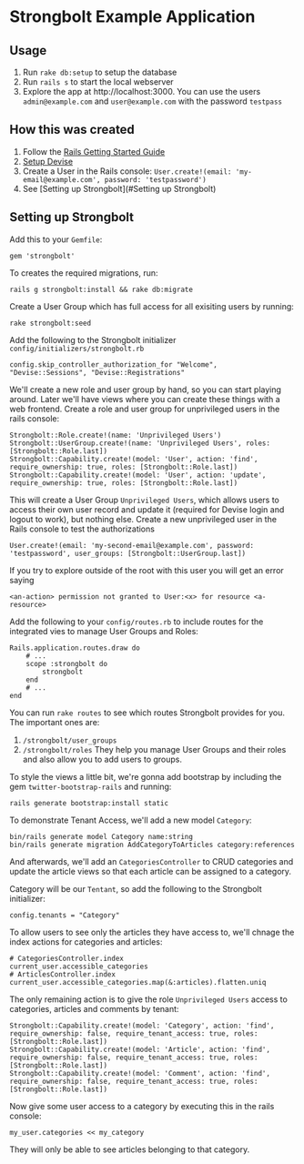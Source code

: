 Strongbolt Example Application
=========

Usage
---------------------
1. Run `rake db:setup` to setup the database
2. Run `rails s` to start the local webserver
3. Explore the app at http://localhost:3000. You can use the users `admin@example.com` and `user@example.com` with the password `testpass`

How this was created
---------------------
1. Follow the [Rails Getting Started Guide](http://guides.rubyonrails.org/getting_started.html)
2. [Setup Devise](https://github.com/plataformatec/devise#getting-started)
3. Create a User in the Rails console: `User.create!(email: 'my-email@example.com', password: 'testpassword')`
4. See [Setting up Strongbolt](#Setting up Strongbolt)

Setting up Strongbolt
---------------------
Add this to your `Gemfile`:

    gem 'strongbolt'

To creates the required migrations, run:

    rails g strongbolt:install && rake db:migrate

Create a User Group which has full access for all exisiting users by running:

    rake strongbolt:seed

Add the following to the Strongbolt initializer `config/initializers/strongbolt.rb`

    config.skip_controller_authorization_for "Welcome", "Devise::Sessions", "Devise::Registrations"

We'll create a new role and user group by hand, so you can start playing around. Later we'll have views where you can create these things with a web frontend. Create a role and user group for unprivileged users in the rails console:

    Strongbolt::Role.create!(name: 'Unprivileged Users')
    Strongbolt::UserGroup.create!(name: 'Unprivileged Users', roles: [Strongbolt::Role.last])
    Strongbolt::Capability.create!(model: 'User', action: 'find', require_ownership: true, roles: [Strongbolt::Role.last])
    Strongbolt::Capability.create!(model: 'User', action: 'update', require_ownership: true, roles: [Strongbolt::Role.last])

This will create a User Group `Unprivileged Users`, which allows users to access their own user record and update it (required for Devise login and logout to work), but nothing else. Create a new unprivileged user in the Rails console to test the authorizations

    User.create!(email: 'my-second-email@example.com', password: 'testpassword', user_groups: [Strongbolt::UserGroup.last])

If you try to explore outside of the root with this user you will get an error saying

    <an-action> permission not granted to User:<x> for resource <a-resource>

Add the following to your `config/routes.rb` to include routes for the integrated vies to manage User Groups and Roles:

    Rails.application.routes.draw do
        # ...
        scope :strongbolt do
            strongbolt
        end
        # ...
    end

You can run `rake routes` to see which routes Strongbolt provides for you. The important ones are:
1. `/strongbolt/user_groups`
2. `/strongbolt/roles`
They help you manage User Groups and their roles and also allow you to add users to groups.

To style the views a little bit, we're gonna add bootstrap by including the gem `twitter-bootstrap-rails` and running:

    rails generate bootstrap:install static

To demonstrate Tenant Access, we'll add a new model `Category`:

    bin/rails generate model Category name:string
    bin/rails generate migration AddCategoryToArticles category:references

And afterwards, we'll add an `CategoriesController` to CRUD categories and update the article views so that each article can be assigned to a category.

Category will be our `Tentant`, so add the following to the Strongbolt initializer:

    config.tenants = "Category"

To allow users to see only the articles they have access to, we'll chnage the index actions for categories and articles:

    # CategoriesController.index
    current_user.accessible_categories
    # ArticlesController.index
    current_user.accessible_categories.map(&:articles).flatten.uniq

The only remaining action is to give the role `Unprivileged Users` access to categories, articles and comments by tenant:

    Strongbolt::Capability.create!(model: 'Category', action: 'find', require_ownership: false, require_tenant_access: true, roles: [Strongbolt::Role.last])
    Strongbolt::Capability.create!(model: 'Article', action: 'find', require_ownership: false, require_tenant_access: true, roles: [Strongbolt::Role.last])
    Strongbolt::Capability.create!(model: 'Comment', action: 'find', require_ownership: false, require_tenant_access: true, roles: [Strongbolt::Role.last])

Now give some user access to a category by executing this in the rails console:

    my_user.categories << my_category

They will only be able to see articles belonging to that category.
